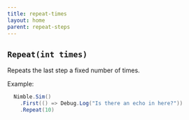 ```yaml
---
title: repeat-times
layout: home
parent: repeat-steps
---
```


## `Repeat(int times)`

Repeats the last step a fixed number of times.

Example:

```csharp
  Nimble.Sim()
    .First(() => Debug.Log("Is there an echo in here?"))
    .Repeat(10)
```